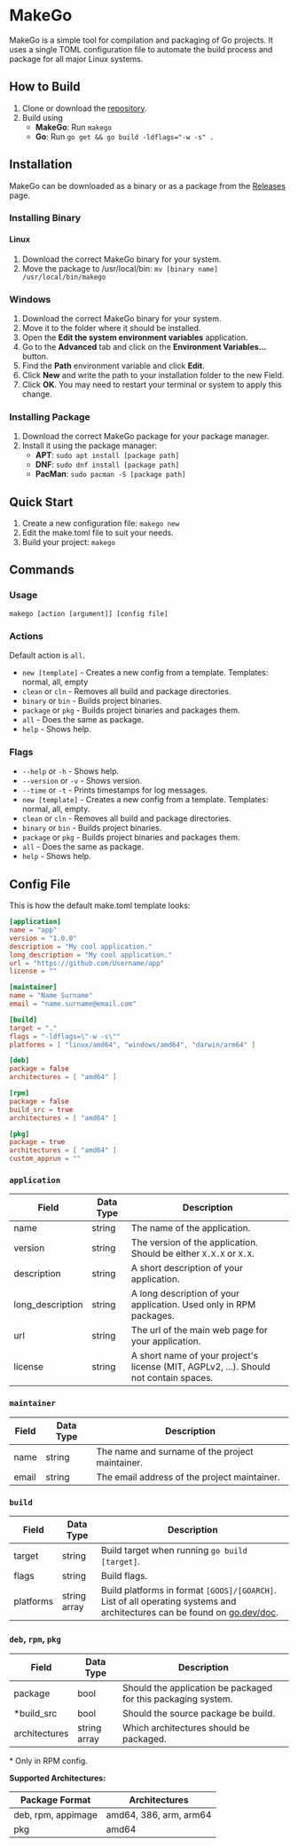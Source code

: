 # MakeGo

MakeGo is a simple tool for compilation and packaging of Go projects. It uses a single TOML configuration file to automate the build process and package for all major Linux systems.

## How to Build

1. Clone or download the [repository](https://github.com/DanielNos/MakeGo).
2. Build using
    - **MakeGo**: Run `makego`
    - **Go**: Run `go get && go build -ldflags="-w -s" .`

## Installation

MakeGo can be downloaded as a binary or as a package from the [Releases](https://github.com/DanielNos/MakeGo/releases) page.

### Installing Binary

#### Linux

1. Download the correct MakeGo binary for your system. 
2. Move the package to /usr/local/bin: `mv [binary name] /usr/local/bin/makego`

### Windows

1. Download the correct MakeGo binary for your system.
2. Move it to the folder where it should be installed.
3. Open the **Edit the system environment variables** application.
4. Go to the **Advanced** tab and click on the **Environment Variables...** button.
5. Find the **Path** environment variable and click **Edit**.
6. Click **New** and write the path to your installation folder to the new Field.
7. Click **OK**. You may need to restart your terminal or system to apply this change.

### Installing Package

1. Download the correct MakeGo package for your package manager.
2. Install it using the package manager:
    - **APT**: `sudo apt install [package path]`
    - **DNF**: `sudo dnf install [package path]`
    - **PacMan**: `sudo pacman -S [package path]`

## Quick Start

1. Create a new configuration file: `makego new`
2. Edit the make.toml file to suit your needs.
3. Build your project: `makego`

## Commands

### Usage

`makego [action [argument]] [config file]`

### Actions

Default action is `all`.

* `new [template]` - Creates a new config from a template. Templates: normal, all, empty
* `clean` or `cln` - Removes all build and package directories.
* `binary` or `bin` - Builds project binaries.
* `package` or `pkg` - Builds project binaries and packages them.
* `all` - Does the same as package.
* `help` - Shows help.

### Flags

* `--help` or `-h` - Shows help.
* `--version` or `-v` - Shows version.
* `--time` or `-t` - Prints timestamps for log messages.
* `new [template]` - Creates a new config from a template. Templates: normal, all, empty.
* `clean` or `cln` - Removes all build and package directories.
* `binary` or `bin` - Builds project binaries.
* `package` or `pkg` - Builds project binaries and packages them.
* `all` - Does the same as package.
* `help` - Shows help.

## Config File

This is how the default make.toml template looks:

```toml
[application]
name = "app"
version = "1.0.0"
description = "My cool application."
long_description = "My cool application."
url = "https://github.com/Username/app"
license = ""

[maintainer]
name = "Name Surname"
email = "name.surname@email.com"

[build]
target = "."
flags = "-ldflags=\"-w -s\""
platforms = [ "linux/amd64", "windows/amd64", "darwin/arm64" ]

[deb]
package = false
architectures = [ "amd64" ]

[rpm]
package = false
build_src = true
architectures = [ "amd64" ]

[pkg]
package = true
architectures = [ "amd64" ]
custom_apprun = ""
```

### `application`

|      Field       | Data Type | Description                                                                           |
|------------------|-----------|---------------------------------------------------------------------------------------|
| name             | string    | The name of the application.                                                          |
| version          | string    | The version of the application. Should be either `X.X.X` or `X.X`.                    |
| description      | string    | A short description of your application.                                              |
| long_description | string    | A long description of your application. Used only in RPM packages.                    |
| url              | string    | The url of the main web page for your application.                                    |
| license          | string    | A short name of your project's license (MIT, AGPLv2, ...). Should not contain spaces. |

### `maintainer`

| Field | Data Type | Description                                     |
|-------|-----------|-------------------------------------------------|
| name  | string    | The name and surname of the project maintainer. |
| email | string    | The email address of the project maintainer.    |

### `build`

|   Field   |  Data Type   | Description                                                                                                                                                               |
|-----------|--------------|---------------------------------------------------------------------------------------------------------------------------------------------------------------------------|
| target    | string       | Build target when running `go build [target]`.                                                                                                                            |
| flags     | string       | Build flags.                                                                                                                                                              |
| platforms | string array | Build platforms in format `[GOOS]/[GOARCH]`. List of all operating systems and architectures can be found on [go.dev/doc](https://go.dev/doc/install/source#environment). |

### `deb`, `rpm`, `pkg`

|     Field     |   Data Type  | Description                                                   |
|---------------|--------------|---------------------------------------------------------------|
| package       | bool         | Should the application be packaged for this packaging system. |
| *build_src    | bool         | Should the source package be build.                           |
| architectures | string array | Which architectures should be packaged.                       |

\* Only in RPM config.

**Supported Architectures:**

| Package Format     | Architectures          |
|--------------------|------------------------|
| deb, rpm, appimage | amd64, 386, arm, arm64 |
| pkg                | amd64                  |
